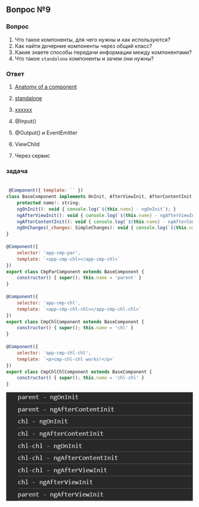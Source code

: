 ## Вопрос №9

### Вопрос 

1) Что такое компоненты, для чего нужны и как используются?
2) Как найти дочерние компоненты через общий класс?
3) Какие знаете способы передачи информации между компонентами?
4) Что такое `standalone` компоненты и зачем они нужны?

### Ответ

1) [Anatomy of a component](https://angular.dev/guide/components)
2) [standalone](https://angular.dev/guide/components/importing)
3) [xxxxxx](xxxxxxx)


1) @Input()
2) @Output() и EventEmitter
3) ViewChild
4) Через сервис

### задача

```javascript

 @Component({ template: `` })
class BaseComponent implements OnInit, AfterViewInit, AfterContentInit, OnChanges {
    protected name!: string;
    ngOnInit(): void { console.log(`${this.name} - ngOnInit`); }
    ngAfterViewInit(): void { console.log(`${this.name} - ngAfterViewInit`); }
    ngAfterContentInit(): void { console.log(`${this.name} - ngAfterContentInit`); }
    ngOnChanges(_changes: SimpleChanges): void { console.log(`${this.name} - ngOnChanges`); }
}
 
@Component({
    selector: 'app-cmp-par',
    template: `<app-cmp-chl></app-cmp-chl>`
})
export class CmpParComponent extends BaseComponent {
    constructor() { super(); this.name = 'parent' }
}

@Component({
    selector: 'app-cmp-chl',
    template: `<app-cmp-chl-chl></app-cmp-chl-chl>`
})
export class CmpChlComponent extends BaseComponent {
    constructor() { super(); this.name = 'chl' }
}

@Component({
    selector: 'app-cmp-chl-chl',
    template: `<p>cmp-chl-chl works!</p>`
})
export class CmpChlChlComponent extends BaseComponent {
    constructor() { super(); this.name = 'chl-chl' }
}

```

![alt text](image-4.png)